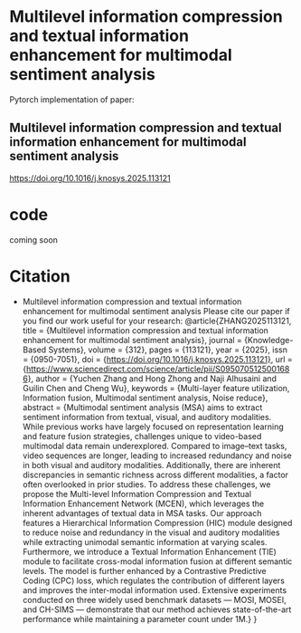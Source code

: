 # Multilevel information compression and textual information enhancement for multimodal sentiment analysis
Pytorch implementation of paper:
## Multilevel information compression and textual information enhancement for multimodal sentiment analysis
https://doi.org/10.1016/j.knosys.2025.113121

# code
coming soon

# Citation
* Multilevel information compression and textual information enhancement for multimodal sentiment analysis
  Please cite our paper if you find our work useful for your research:
  @article{ZHANG2025113121,
title = {Multilevel information compression and textual information enhancement for multimodal sentiment analysis},
journal = {Knowledge-Based Systems},
volume = {312},
pages = {113121},
year = {2025},
issn = {0950-7051},
doi = {https://doi.org/10.1016/j.knosys.2025.113121},
url = {https://www.sciencedirect.com/science/article/pii/S0950705125001686},
author = {Yuchen Zhang and Hong Zhong and Naji Alhusaini and Guilin Chen and Cheng Wu},
keywords = {Multi-layer feature utilization, Information fusion, Multimodal sentiment analysis, Noise reduce},
abstract = {Multimodal sentiment analysis (MSA) aims to extract sentiment information from textual, visual, and auditory modalities. While previous works have largely focused on representation learning and feature fusion strategies, challenges unique to video-based multimodal data remain underexplored. Compared to image–text tasks, video sequences are longer, leading to increased redundancy and noise in both visual and auditory modalities. Additionally, there are inherent discrepancies in semantic richness across different modalities, a factor often overlooked in prior studies. To address these challenges, we propose the Multi-level Information Compression and Textual Information Enhancement Network (MCEN), which leverages the inherent advantages of textual data in MSA tasks. Our approach features a Hierarchical Information Compression (HIC) module designed to reduce noise and redundancy in the visual and auditory modalities while extracting unimodal semantic information at varying scales. Furthermore, we introduce a Textual Information Enhancement (TIE) module to facilitate cross-modal information fusion at different semantic levels. The model is further enhanced by a Contrastive Predictive Coding (CPC) loss, which regulates the contribution of different layers and improves the inter-modal information used. Extensive experiments conducted on three widely used benchmark datasets — MOSI, MOSEI, and CH-SIMS — demonstrate that our method achieves state-of-the-art performance while maintaining a parameter count under 1M.}
}
